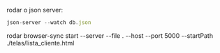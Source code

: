 rodar o json server: 
```js
json-server --watch db.json
```

rodar
browser-sync start --server --file . --host --port 5000 --startPath ./telas/lista_cliente.html
